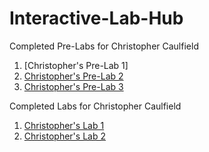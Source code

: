 # Interactive-Lab-Hub
Completed Pre-Labs for Christopher Caulfield
1. [Christopher's Pre-Lab 1]
2. [Christopher's Pre-Lab 2](https://github.com/ctcaulfield/Interactive-Lab-Hub/tree/master/labs/prelab2)
3. [Christopher's Pre-Lab 3](https://github.com/ctcaulfield/Interactive-Lab-Hub/tree/master/labs/prelab3)

Completed Labs for Christopher Caulfield
1. [Christopher's Lab 1](https://github.com/ctcaulfield/Interactive-Lab-Hub/tree/master/labs/lab1)
2. [Christopher's Lab 2](https://github.com/ctcaulfield/Interactive-Lab-Hub/tree/master/labs/lab2)
